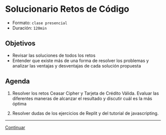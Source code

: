 # Solucionario Retos de Código

- Formato: `clase presencial`
- Duración: `120min`

## Objetivos

- Revisar las soluciones de todos los retos
- Entender que existe más de una forma de resolver los problemas y analizar las ventajas y desventajas de cada solución propuesta

## Agenda

1. Resolver los retos Ceasar Cipher y Tarjeta de Crédito Válida. Evaluar las diferentes maneras de alcanzar el resultado y discutir cuál es la más óptima

2. Resolver dudas de los ejercicios de Replit y del tutorial de javascripting.

***
[Continuar](09-quiz-2-control-flow.md)
